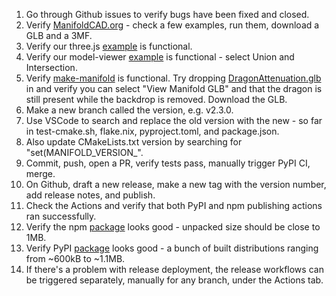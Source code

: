 1. Go through Github issues to verify bugs have been fixed and closed.
1. Verify [ManifoldCAD.org](https://manifoldcad.org) - check a few examples, run them, download a GLB and a 3MF.
1. Verify our three.js [example](https://manifoldcad.org/three) is functional.
1. Verify our model-viewer [example](https://manifoldcad.org/model-viewer) is functional - select Union and Intersection.
1. Verify [make-manifold](https://manifoldcad.org/make-manifold) is functional. Try dropping [DragonAttenuation.glb](https://github.com/KhronosGroup/glTF-Sample-Assets/blob/main/Models/DragonAttenuation/glTF-Binary/DragonAttenuation.glb) in and verify you can select "View Manifold GLB" and that the dragon is still present while the backdrop is removed. Download the GLB.
1. Make a new branch called the version, e.g. v2.3.0.
1. Use VSCode to search and replace the old version with the new - so far in test-cmake.sh, flake.nix, pyproject.toml, and package.json.
1. Also update CMakeLists.txt version by searching for "set(MANIFOLD_VERSION_".
1. Commit, push, open a PR, verify tests pass, manually trigger PyPI CI, merge.
1. On Github, draft a new release, make a new tag with the version number, add release notes, and publish.
1. Check the Actions and verify that both PyPI and npm publishing actions ran successfully.
1. Verify the npm [package](https://www.npmjs.com/package/manifold-3d?activeTab=code) looks good - unpacked size should be close to 1MB.
1. Verify PyPI [package](https://pypi.org/project/manifold3d/#files) looks good - a bunch of built distributions ranging from ~600kB to ~1.1MB.
1. If there's a problem with release deployment, the release workflows can be triggered separately, manually for any branch, under the Actions tab.